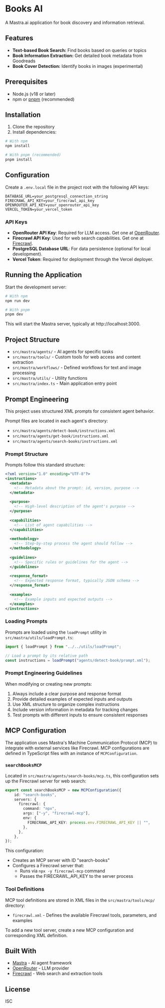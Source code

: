 # Books AI

A Mastra.ai application for book discovery and information retrieval.

## Features

- **Text-based Book Search:** Find books based on queries or topics
- **Book Information Extraction:** Get detailed book metadata from Goodreads
- **Book Cover Detection:** Identify books in images (experimental)

## Prerequisites

- Node.js (v18 or later)
- npm or [pnpm](https://pnpm.io/) (recommended)

## Installation

1. Clone the repository
2. Install dependencies:

```bash
# With npm
npm install

# With pnpm (recommended)
pnpm install
```

## Configuration

Create a `.env.local` file in the project root with the following API keys:

```
DATABASE_URL=your_postgresql_connection_string
FIRECRAWL_API_KEY=your_firecrawl_api_key
OPENROUTER_API_KEY=your_openrouter_api_key
VERCEL_TOKEN=your_vercel_token
```

### API Keys

- **OpenRouter API Key**: Required for LLM access. Get one at [OpenRouter](https://openrouter.ai/).
- **Firecrawl API Key**: Used for web search capabilities. Get one at [Firecrawl](https://firecrawl.dev/).
- **PostgreSQL Database URL**: For data persistence (optional for local development).
- **Vercel Token**: Required for deployment through the Vercel deployer.

## Running the Application

Start the development server:

```bash
# With npm
npm run dev

# With pnpm
pnpm dev
```

This will start the Mastra server, typically at http://localhost:3000.

## Project Structure

- `src/mastra/agents/` - AI agents for specific tasks
- `src/mastra/tools/` - Custom tools for web access and content extraction
- `src/mastra/workflows/` - Defined workflows for text and image processing
- `src/mastra/utils/` - Utility functions
- `src/mastra/index.ts` - Main application entry point

## Prompt Engineering

This project uses structured XML prompts for consistent agent behavior. 

Prompt files are located in each agent's directory:

- `src/mastra/agents/detect-book/instructions.xml`
- `src/mastra/agents/get-book/instructions.xml`
- `src/mastra/agents/search-books/instructions.xml`

### Prompt Structure

Prompts follow this standard structure:

```xml
<?xml version="1.0" encoding="UTF-8"?>
<instructions>
  <metadata>
    <!-- Metadata about the prompt: id, version, purpose -->
  </metadata>
  
  <purpose>
    <!-- High-level description of the agent's purpose -->
  </purpose>
  
  <capabilities>
    <!-- List of agent capabilities -->
  </capabilities>
  
  <methodology>
    <!-- Step-by-step process the agent should follow -->
  </methodology>
  
  <guidelines>
    <!-- Specific rules or guidelines for the agent -->
  </guidelines>
  
  <response_format>
    <!-- Expected response format, typically JSON schema -->
  </response_format>
  
  <examples>
    <!-- Example inputs and expected outputs -->
  </examples>
</instructions>
```

### Loading Prompts

Prompts are loaded using the `loadPrompt` utility in `src/mastra/utils/loadPrompt.ts`:

```typescript
import { loadPrompt } from "../../utils/loadPrompt";

// Load a prompt by its relative path
const instructions = loadPrompt("agents/detect-book/prompt.xml");
```

### Prompt Engineering Guidelines

When modifying or creating new prompts:

1. Always include a clear purpose and response format
2. Provide detailed examples of expected inputs and outputs
3. Use XML structure to organize complex instructions
4. Include version information in metadata for tracking changes
5. Test prompts with different inputs to ensure consistent responses

## MCP Configuration

The application uses Mastra's Machine Communication Protocol (MCP) to integrate with external services like Firecrawl. MCP configurations are defined in TypeScript files with an instance of `MCPConfiguration`.

### `searchBooksMCP`

Located in `src/mastra/agents/search-books/mcp.ts`, this configuration sets up the Firecrawl server for web search:

```typescript
export const searchBooksMCP = new MCPConfiguration({
    id: "search-books",
    servers: {
      firecrawl: {
        command: "npx",
        args: ["-y", "firecrawl-mcp"],
        env: {
          FIRECRAWL_API_KEY: process.env.FIRECRAWL_API_KEY || "",
        },
      },
    },
});
```

This configuration:
- Creates an MCP server with ID "search-books"
- Configures a Firecrawl server that:
  - Runs via `npx -y firecrawl-mcp` command
  - Passes the FIRECRAWL_API_KEY to the server process

### Tool Definitions

MCP tool definitions are stored in XML files in the `src/mastra/tools/mcp/` directory:

- `firecrawl.xml` - Defines the available Firecrawl tools, parameters, and examples

To add a new tool server, create a new MCP configuration and corresponding XML definition.

## Built With

- [Mastra](https://mastra.ai/) - AI agent framework
- [OpenRouter](https://openrouter.ai/) - LLM provider
- [Firecrawl](https://firecrawl.dev/) - Web search and extraction tools

## License

ISC 
